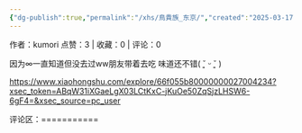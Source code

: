 ```yaml
---
{"dg-publish":true,"permalink":"/xhs/鳥貴族_东京/","created":"2025-03-17T23:03:10.747+08:00","updated":"2025-03-17T23:03:10.748+08:00"}
---
```


作者：kumori
点赞：3   |   收藏：0   |   评论：0

因为∞一直知道但没去过ww朋友带着去吃 味道还不错( ˘͈ ᵕ ˘͈ )

https://www.xiaohongshu.com/explore/66f055b80000000027004234?xsec_token=ABqW31iXGaeLgX03LCtKxC-jKuOe50ZqSjzLHSW6-6gF4=&xsec_source=pc_user

评论区：===========

